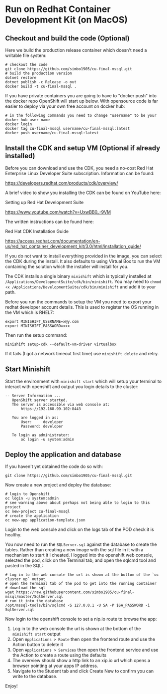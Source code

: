 
# Run on Redhat Container Development Kit (on MacOS)

## Checkout and build the code (Optional)

Here we build the production release container which doesn't need a writable file system:

```
# checkout the code
git clone https://github.com/simbo1905/cu-final-mssql.git
# build the production version
dotnet restore
dotnet publish -c Release -o out
docker build -t cu-final-mssql .
```

If you have private containers you are going to have to "docker push" into the
docker repo OpenShift will start up below. With opensource code is far easier to
deploy via your own free account on docker hub:

```
# in the following commands you need to change "username" to be your docker hub user name
docker login
docker tag cu-final-mssql username/cu-final-mssql:latest
docker push username/cu-final-mssql:latest
```

## Install the CDK and setup VM (Optional if already installed)

Before you can download and use the CDK, you need a no-cost Red Hat Enterprise
Linux Developer Suite subscription. Information can be found:

https://developers.redhat.com/products/cdk/overview/

A brief video to show you installing the CDK can be found on YouTube here:

Setting up Red Hat Development Suite

https://www.youtube.com/watch?v=UxwBB0_-9VM

The written instructions can be found here:

Red Hat CDK Installation Guide

https://access.redhat.com/documentation/en-us/red_hat_container_development_kit/3.0/html/installation_guide/

If you do not want to install everything provided in the image, you can select
the CDK during the install. It also defaults to using  Virtual Box to run the
VM containing the solution which the installer will install for you.

The CDK installs a single binary `minishift` which is typically installed at
`/Applications/DevelopmentSuite/cdk/bin/minishift`. You may need to `chmod +x /Applications/DevelopmentSuite/cdk/bin/minishift`
and add it to your path.

Before you run the commands to setup the VM you need to export your redhat developer
account details. This is used to register the OS running in the VM which is RHEL7:

```
export MINISHIFT_USERNAME=x@y.com
export MINISHIFT_PASSWORD=xxx
```

Then run the setup command:

```
minishift setup-cdk --default-vm-driver virtualbox
```

If it fails (I got a network timeout first time) use `minishift delete` and retry.

## Start Minishift

Start the environment with `minishift start` which will setup your terminal to interact with openshift and
output you login details to the cluster:

```
-- Server Information ...
   OpenShift server started.
   The server is accessible via web console at:
       https://192.168.99.102:8443

   You are logged in as:
       User:     developer
       Password: developer

   To login as administrator:
       oc login -u system:admin
```

## Deploy the application and database

If you haven't yet obtained the code do so with:

```
git clone https://github.com/simbo1905/cu-final-mssql.git
```

Now create a new project and deploy the database:

```
# login to Openshift
oc login -u system:admin
# see warning above about perhaps not being able to login to this project
oc new-project cu-final-mssql
# create the application
oc new-app application-template.json
```

Login to the web console and click on the logs tab of the POD check it is healthy.

You now need to run the `SQLServer.sql` against the database to create the tables.
Rather than creating a new image with the sql file in it with a mechanism
to start it I cheated. I logged into the openshift web console, selected the pod,
click on the Terminal tab, and open the sqlcmd tool and pasted in the SQL:

```
# Log in to the web console the url is shown at the bottom of the `oc cluster up` output
# open the Terminal tab of the pod to get into the running container
# download the sql
wget https://raw.githubusercontent.com/simbo1905/cu-final-mssql/master/SqlServer.sql
# run it into the database
/opt/mssql-tools/bin/sqlcmd -S 127.0.0.1 -U SA -P $SA_PASSWORD -i SqlServer.sql
```

Now login to the openshift console to set a nip.io route to browse the app:

1. Log in to the web console the url is shown at the bottom of the `minishift start` output
1. Open `Applications > Route` then open the frontend route and use the Action button to delete it
1. Open `Applications > Services` then open the frontend service and use the Action to create a route using the defaults
1. The overview should show a http link to an xip.io url which opens a browser pointing at your apps IP address.
1. Navigate to the Student tab and click Create New to confirm you can write to the database.

Enjoy!
